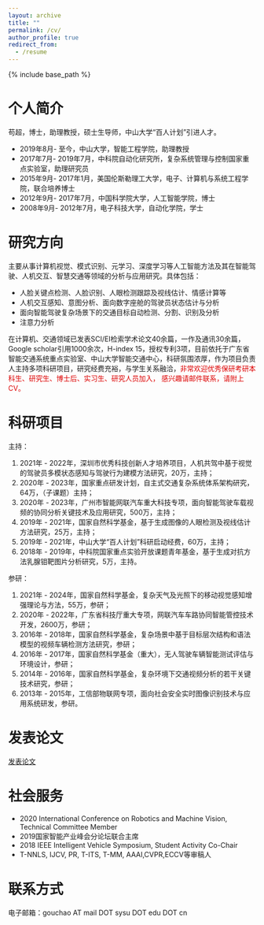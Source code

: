 ```yaml
---
layout: archive
title: ""
permalink: /cv/
author_profile: true
redirect_from:
  - /resume
---
```


{% include base_path %}

个人简介
======
苟超，博士，助理教授，硕士生导师，中山大学“百人计划”引进人才。

* 2019年8月- 至今，中山大学，智能工程学院，助理教授
* 2017年7月- 2019年7月，中科院自动化研究所，复杂系统管理与控制国家重点实验室，助理研究员
* 2015年9月- 2017年1月，美国伦斯勒理工大学，电子、计算机与系统工程学院，联合培养博士
* 2012年9月- 2017年7月，中国科学院大学，人工智能学院，博士
* 2008年9月- 2012年7月，电子科技大学，自动化学院，学士

研究方向
======
主要从事计算机视觉、模式识别、元学习、深度学习等人工智能方法及其在智能驾驶、人机交互、智慧交通等领域的分析与应用研究。具体包括：
* 人脸关键点检测、人脸识别、人眼检测跟踪及视线估计、情感计算等
* 人机交互感知、意图分析、面向数字座舱的驾驶员状态估计与分析
* 面向智能驾驶复杂场景下的交通目标自动检测、分割、识别及分析
* 注意力分析

在计算机、交通领域已发表SCI/EI检索学术论文40余篇，一作及通讯30余篇，Google scholar引用1000余次，H-index 15，授权专利3项，目前依托于广东省智能交通系统重点实验室、中山大学智能交通中心，科研氛围浓厚，作为项目负责人主持多项科研项目，研究经费充裕，与学生关系融洽，<font color="#dd0000">非常欢迎优秀保研考研本科生、研究生、博士后、实习生、研究人员加入，
感兴趣请邮件联系，请附上CV。</font>


科研项目
======
主持：
1.	2021年 - 2022年，深圳市优秀科技创新人才培养项目，人机共驾中基于视觉的驾驶员多模状态感知与驾驶行为建模方法研究，20万，主持；
2.	2020年 - 2023年，国家重点研发计划，自主式交通复杂系统体系架构研究，64万，（子课题）主持；
3.	2020年 - 2023年，广州市智能网联汽车重大科技专项，面向智能驾驶车载视频的协同分析关键技术及应用研究，500万，主持；
4.	2019年 - 2021年，国家自然科学基金，基于生成图像的人眼检测及视线估计方法研究，25万，主持；
5.	2019年 - 2021年，中山大学“百人计划”科研启动经费，60万，主持；
6.	2018年 - 2019年，中科院国家重点实验开放课题青年基金，基于生成对抗方法乳腺钼靶图片分析研究，5万，主持。

参研：
1.	2021年 - 2024年，国家自然科学基金，复杂天气及光照下的移动视觉感知增强理论与方法，55万，参研；
2.  2020年 - 2022年，广东省科技厅重大专项，网联汽车车路协同智能管控技术开发，2600万，参研；
3.	2016年 - 2018年，国家自然科学基金，复杂场景中基于目标层次结构和语法模型的视频车辆检测方法研究，参研；
4.	2016年 - 2017年，国家自然科学基金（重大），无人驾驶车辆智能测试评估与环境设计，参研；
5.	2014年 - 2016年，国家自然科学基金，复杂环境下交通视频分析的若干关键技术研究，参研；
6.	2013年 - 2015年，工信部物联网专项，面向社会安全实时图像识别技术与应用系统研发，参研。 


发表论文
======
[发表论文](https://chaogou.github.io/publications/)   
  

社会服务
======

* 2020 International Conference on Robotics and Machine Vision, Technical Committee Member
* 2019国家智能产业峰会分论坛联合主席
* 2018 IEEE Intelligent Vehicle Symposium, Student Activity Co-Chair
* T-NNLS, IJCV, PR, T-ITS, T-MM, AAAI,CVPR,ECCV等审稿人
  
联系方式
======
电子邮箱：gouchao AT mail DOT sysu DOT edu DOT cn

